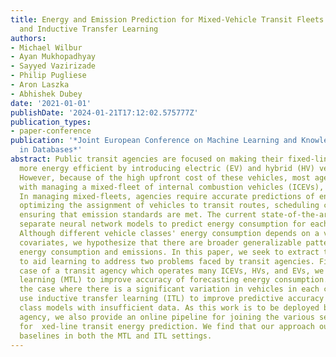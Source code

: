 ```yaml
---
title: Energy and Emission Prediction for Mixed-Vehicle Transit Fleets Using Multi-Task
  and Inductive Transfer Learning
authors:
- Michael Wilbur
- Ayan Mukhopadhyay
- Sayyed Vazirizade
- Philip Pugliese
- Aron Laszka
- Abhishek Dubey
date: '2021-01-01'
publishDate: '2024-01-21T17:12:02.575777Z'
publication_types:
- paper-conference
publication: '*Joint European Conference on Machine Learning and Knowledge Discovery
  in Databases*'
abstract: Public transit agencies are focused on making their fixed-line bus systems
  more energy efficient by introducing electric (EV) and hybrid (HV) vehicles to their  eets.
  However, because of the high upfront cost of these vehicles, most agencies are tasked
  with managing a mixed-fleet of internal combustion vehicles (ICEVs), EVs, and HVs.
  In managing mixed-fleets, agencies require accurate predictions of energy use for
  optimizing the assignment of vehicles to transit routes, scheduling charging, and
  ensuring that emission standards are met. The current state-of-the-art is to develop
  separate neural network models to predict energy consumption for each vehicle class.
  Although different vehicle classes' energy consumption depends on a varied set of
  covariates, we hypothesize that there are broader generalizable patterns that govern
  energy consumption and emissions. In this paper, we seek to extract these patterns
  to aid learning to address two problems faced by transit agencies. First, in the
  case of a transit agency which operates many ICEVs, HVs, and EVs, we use multi-task
  learning (MTL) to improve accuracy of forecasting energy consumption. Second, in
  the case where there is a significant variation in vehicles in each category, we
  use inductive transfer learning (ITL) to improve predictive accuracy for vehicle
  class models with insufficient data. As this work is to be deployed by our partner
  agency, we also provide an online pipeline for joining the various sensor streams
  for  xed-line transit energy prediction. We find that our approach outperforms vehicle-specific
  baselines in both the MTL and ITL settings.
---
```


